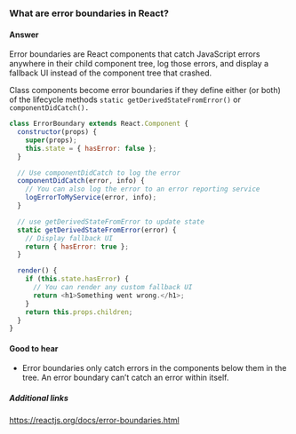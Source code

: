 ### What are error boundaries in React?

#### Answer

Error boundaries are React components that catch JavaScript errors anywhere in their child component tree, log those errors, and display a fallback UI instead of the component tree that crashed.

Class components become error boundaries if they define either (or both) of the lifecycle methods `static getDerivedStateFromError()` or `componentDidCatch().`

```js
class ErrorBoundary extends React.Component {
  constructor(props) {
    super(props);
    this.state = { hasError: false };
  }

  // Use componentDidCatch to log the error
  componentDidCatch(error, info) {
    // You can also log the error to an error reporting service
    logErrorToMyService(error, info);
  }

  // use getDerivedStateFromError to update state
  static getDerivedStateFromError(error) {
    // Display fallback UI
    return { hasError: true };
  }

  render() {
    if (this.state.hasError) {
      // You can render any custom fallback UI
      return <h1>Something went wrong.</h1>;
    }
    return this.props.children;
  }
}
```

#### Good to hear

- Error boundaries only catch errors in the components below them in the tree. An error boundary can’t catch an error within itself.

##### Additional links

https://reactjs.org/docs/error-boundaries.html

<!-- tags: (react) -->

<!-- expertise: (2) -->
